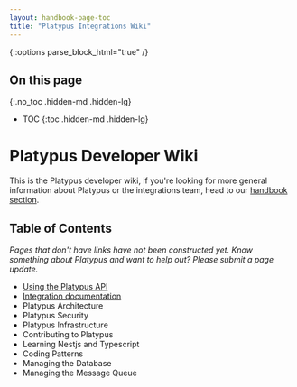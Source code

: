 ```yaml
---
layout: handbook-page-toc
title: "Platypus Integrations Wiki"
---
```


{::options parse_block_html="true" /}

<link rel="stylesheet" type="text/css" href="/stylesheets/biztech.css" />

## On this page
{:.no_toc .hidden-md .hidden-lg}

- TOC
{:toc .hidden-md .hidden-lg}

# Platypus Developer Wiki

This is the Platypus developer wiki, if you're looking for more general information about Platypus or the integrations team, head to our [handbook section](/handbook/business-technology/enterprise-applications/integrations).

## Table of Contents

_Pages that don't have links have not been constructed yet. Know something about Platypus and want to help out? Please submit a page update._

- [Using the Platypus API](./using-the-platypus-api)
- [Integration documentation](./integrations-list)
- Platypus Architecture
- Platypus Security
- Platypus Infrastructure
- Contributing to Platypus
- Learning Nestjs and Typescript
- Coding Patterns
- Managing the Database
- Managing the Message Queue